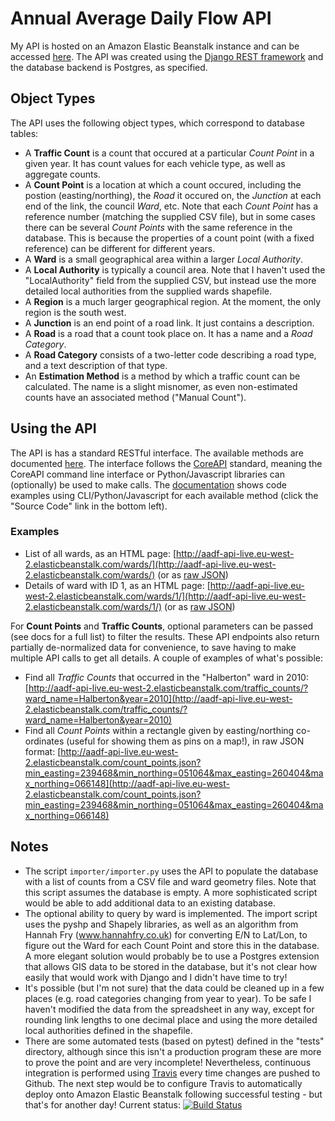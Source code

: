 # Annual Average Daily Flow API
My API is hosted on an Amazon Elastic Beanstalk instance and can be accessed [here](http://aadf-api-live.eu-west-2.elasticbeanstalk.com). The API was created using the [Django REST framework](http://www.django-rest-framework.org/) and the database backend is Postgres, as specified.
## Object Types
The API uses the following object types, which correspond to database tables:
* A **Traffic Count** is a count that occured at a particular *Count Point* in a given year. It has count values for each vehicle type, as well as aggregate counts.
* A **Count Point** is a location at which a count occured, including the postion (easting/northing), the *Road* it occured on, the *Junction* at each end of the link, the council *Ward*, etc. Note that each *Count Point* has a reference number (matching the supplied CSV file), but in some cases there can be several *Count Points* with the same reference in the database. This is because the properties of a count point (with a fixed reference) can be different for different years.
* A **Ward** is a small geographical area within a larger *Local Authority*.
* A **Local Authority** is typically a council area. Note that I haven't used the "LocalAuthority" field from the supplied CSV, but instead use the more detailed local authorities from the supplied wards shapefile.
* A **Region** is a much larger geographical region. At the moment, the only region is the south west.
* A **Junction** is an end point of a road link. It just contains a description.
* A **Road** is a road that a count took place on. It has a name and a *Road Category*.
* A **Road Category** consists of a two-letter code describing a road type, and a text description of that type.
* An **Estimation Method** is a method by which a traffic count can be calculated. The name is a slight misnomer, as even non-estimated counts have an associated method ("Manual Count").
## Using the API
The API is has a standard RESTful interface. The available methods are documented [here](http://aadf-api-live.eu-west-2.elasticbeanstalk.com/docs/). The interface follows the [CoreAPI](http://www.coreapi.org/) standard, meaning the CoreAPI command line interface or Python/Javascript libraries can (optionally) be used to make calls. The [documentation](http://aadf-api-live.eu-west-2.elasticbeanstalk.com/docs/) shows code examples using CLI/Python/Javascript for each available method (click the "Source Code" link in the bottom left).
### Examples
* List of all wards, as an HTML page: [http://aadf-api-live.eu-west-2.elasticbeanstalk.com/wards/](http://aadf-api-live.eu-west-2.elasticbeanstalk.com/wards/) (or as [raw JSON](http://aadf-api-live.eu-west-2.elasticbeanstalk.com/wards.json))
* Details of ward with ID 1, as an HTML page: [http://aadf-api-live.eu-west-2.elasticbeanstalk.com/wards/1/](http://aadf-api-live.eu-west-2.elasticbeanstalk.com/wards/1/) (or as [raw JSON](http://aadf-api-live.eu-west-2.elasticbeanstalk.com/wards/1.json))

For **Count Points** and **Traffic Counts**, optional parameters can be passed (see docs for a full list) to filter the results. These API endpoints also return partially de-normalized data for convenience, to save having to make multiple API calls to get all details. A couple of examples of what's possible:
* Find all *Traffic Counts* that occurred in the "Halberton" ward in 2010: [http://aadf-api-live.eu-west-2.elasticbeanstalk.com/traffic_counts/?ward_name=Halberton&year=2010](http://aadf-api-live.eu-west-2.elasticbeanstalk.com/traffic_counts/?ward_name=Halberton&year=2010)
* Find all *Count Points* within a rectangle given by easting/northing co-ordinates (useful for showing them as pins on a map!), in raw JSON format: [http://aadf-api-live.eu-west-2.elasticbeanstalk.com/count_points.json?min_easting=239468&min_northing=051064&max_easting=260404&max_northing=066148](http://aadf-api-live.eu-west-2.elasticbeanstalk.com/count_points.json?min_easting=239468&min_northing=051064&max_easting=260404&max_northing=066148)
## Notes
* The script `importer/importer.py` uses the API to populate the database with a list of counts from a CSV file and ward geometry files. Note that this script assumes the database is empty. A more sophisticated script would be able to add additional data to an existing database.
* The optional ability to query by ward is implemented. The import script uses the pyshp and Shapely libraries, as well as an algorithm from Hannah Fry (www.hannahfry.co.uk) for converting E/N to Lat/Lon, to figure out the Ward for each Count Point and store this in the database. A more elegant solution would probably be to use a Postgres extension that allows GIS data to be stored in the database, but it's not clear how easily that would work with Django and I didn't have time to try!
* It's possible (but I'm not sure) that the data could be cleaned up in a few places (e.g. road categories changing from year to year). To be safe I haven't modified the data from the spreadsheet in any way, except for rounding link lengths to one decimal place and using the more detailed local authorities defined in the shapefile.
* There are some automated tests (based on pytest) defined in the "tests" directory, although since this isn't a production program these are more to prove the point and are very incomplete! Nevertheless, continuous integration is performed using [Travis](www.travis-ci.org) every time changes are pushed to Github. The next step would be to configure Travis to automatically deploy onto Amazon Elastic Beanstalk following successful testing - but that's for another day! Current status: [![Build Status](https://travis-ci.org/bmerrison/aadf_api.svg?branch=master)](https://travis-ci.org/bmerrison/aadf_api)